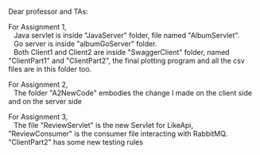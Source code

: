 Dear professor and TAs:

For Assignment 1,<br/>
 &ensp; Java servlet is inside "JavaServer" folder, file named "AlbumServlet".<br/>
 &ensp; Go server is inside "albumGoServer" folder.<br/>
 &ensp; Both Client1 and Client2 are inside "SwaggerClient" folder, named "ClientPart1" and "ClientPart2", the final plotting program and all the csv files are in this folder too.<br/>

 For Assignment 2,<br/>
  &ensp; The folder "A2NewCode" embodies the change I made on the client side and on the server side

 For Assignment 3,<br/>
  &ensp; The file "ReviewServlet" is the new Servlet for LikeApi, "ReviewConsumer" is the consumer file interacting with RabbitMQ. "ClientPart2" has some new testing rules
